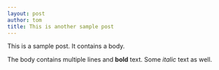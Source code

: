 ```yaml
---
layout: post
author: tom
title: This is another sample post
---
```


This is a sample post. It contains a body.

The body contains multiple lines and **bold** text. Some _italic_ text as well.
